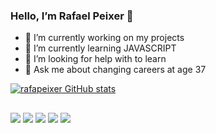 ### Hello, I’m Rafael Peixer 👋

- 🔭 I’m currently working on my projects
- 🌱 I’m currently learning JAVASCRIPT
- 🤔 I’m looking for help with to learn
- 💬 Ask me about changing careers at age 37

[![rafapeixer GitHub stats](https://github-readme-stats.vercel.app/api?username=rafapeixer)](https://github.com/rafapeixer/github-readme-stats)

##

<div> 
  <a href="https://instagram.com/rafapeixer" target="_blank"><img src="https://img.shields.io/badge/-Instagram-%23E4405F?style=for-the-badge&logo=instagram&logoColor=white" target="_blank"></a>
  <a href="https://www.linkedin.com/in/rafapeixer" target="_blank"><img src="https://img.shields.io/badge/-LinkedIn-%230077B5?style=for-the-badge&logo=linkedin&logoColor=white" target="_blank"></a> 
  <a href="https://www.youtube.com/@rafapeixer" target="_blank"><img src="https://img.shields.io/badge/YouTube-FF0000?style=for-the-badge&logo=youtube&logoColor=white" target="_blank"></a>
  <a href="https://www.twitch.tv/rafapeixer" target="_blank"><img src="https://img.shields.io/badge/Twitch-9146FF?style=for-the-badge&logo=twitch&logoColor=white" target="_blank"></a>
 	<a href="https://discord.gg/@rafapeixer#4684" target="_blank"><img src="https://img.shields.io/badge/Discord-7289DA?style=for-the-badge&logo=discord&logoColor=white" target="_blank"></a> 
  </div>
